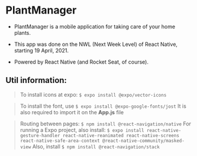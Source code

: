 # PlantManager

- PlantManager is a mobile application for taking care of your home plants.

- This app was done on the NWL (Next Week Level) of React Native, starting 19 April, 2021.

- Powered by React Native (and Rocket Seat, of course).

## Util information:
> To install icons at expo: `$ expo install @expo/vector-icons`

> To install the font, use `$ expo install @expo-google-fonts/jost`
  It is also required to import it on the **App.js** file

> Routing between pages: `$ npm install @react-navigation/native`
  For running a Expo project, also install: `$ expo install react-native-gesture-handler react-native-reanimated react-native-screens react-native-safe-area-context @react-native-community/masked-view`
  Also, install `$ npm install @react-navigation/stack`
